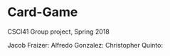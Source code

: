 # Card-Game
CSCI41 Group project, Spring 2018

Jacob Fraizer: 
Alfredo Gonzalez:
Christopher Quinto:
